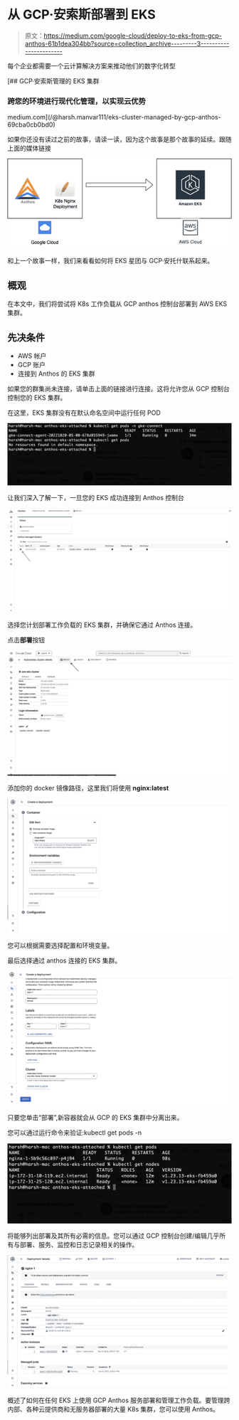 # 从 GCP·安索斯部署到 EKS

> 原文：<https://medium.com/google-cloud/deploy-to-eks-from-gcp-anthos-61b1dea304bb?source=collection_archive---------3----------------------->

每个企业都需要一个云计算解决方案来推动他们的数字化转型

[](/@harsh.manvar111/eks-cluster-managed-by-gcp-anthos-69cba0cb0bd0) [## GCP·安索斯管理的 EKS 集群

### 跨您的环境进行现代化管理，以实现云优势

medium.com](/@harsh.manvar111/eks-cluster-managed-by-gcp-anthos-69cba0cb0bd0) 

如果你还没有读过之前的故事，请读一读，因为这个故事是那个故事的延续。跟随上面的媒体链接

![](img/966a2999ad137ba619a165930b5642b5.png)

和上一个故事一样，我们来看看如何将 EKS 星团与 GCP·安托什联系起来。

## 概观

在本文中，我们将尝试将 K8s 工作负载从 GCP anthos 控制台部署到 AWS EKS 集群。

## 先决条件

*   AWS 帐户
*   GCP 账户
*   连接到 Anthos 的 EKS 集群

如果您的群集尚未连接，请单击上面的链接进行连接。这将允许您从 GCP 控制台控制您的 EKS 集群。

在这里，EKS 集群没有在默认命名空间中运行任何 POD

![](img/c65e345c42d2406400e5eb6e34675942.png)

让我们深入了解一下，一旦您的 EKS 成功连接到 Anthos 控制台

![](img/2291d0581d4a8a12364e24fe8b2ef375.png)

选择您计划部署工作负载的 EKS 集群，并确保它通过 Anthos 连接。

点击**部署**按钮

![](img/aefb2dd47e34f1ba8e2ad4959430011a.png)

添加你的 docker 镜像路径，这里我们将使用 **nginx:latest**

![](img/b5e4c3d33f86a4988b19995ed78b74a8.png)

您可以根据需要选择配置和环境变量。

最后选择通过 anthos 连接的 EKS 集群。

![](img/ff9dea01cb286ff66b848dd4e7b77fa3.png)

只要您单击“部署”,新容器就会从 GCP 的 EKS 集群中分离出来。

您可以通过运行命令来验证:kubectl get pods -n<namespace></namespace>

![](img/72cc9f22c0ea010e54a11111238dfe17.png)

将能够列出部署及其所有必需的信息。您可以通过 GCP 控制台创建/编辑几乎所有与部署、服务、监控和日志记录相关的操作。

![](img/ffd94d977d63fc84bd00d371184dde80.png)

概述了如何在任何 EKS 上使用 GCP Anthos 服务部署和管理工作负载。要管理跨内部、各种云提供商和无服务器部署的大量 K8s 集群，您可以使用 Anthos。
